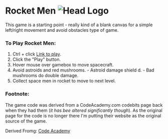 # Rocket Men ![Head Logo](https://github.com/isocialPractice/rocket-men/blob/main/logohead.png)

This game is a starting point - really kind of a blank canvas for a
simple left/right movement and avoid obstacles type of game.

### To Play Rocket Men: 
  1. Ctrl + click [Link to play](https://jhauga.github.io/htmlpreview.github.com/?https://github.com/isocialPractice/rocket-men/blob/main/index.html).
  2. Click the \"Play\" button. 
  3. Hover mouse over gamebox to move spacecraft. 
  4. Avoid astroids and red mushrooms.
    - Astroid damage shield d.
    - Bad mushrooms do double damage.
  5. Collect space men in rocket to move to next level.
  


### Footnote:
The game code was derived from a CodeAcademy.com codebits page back 
when they had them (<em>it has bee altered significantly though</em>). 
As the original page for the code is no longer there I'm putting their 
website as the original source of the game.

Derived Fromg: [Code Academy](https://www.codecademy.com/)